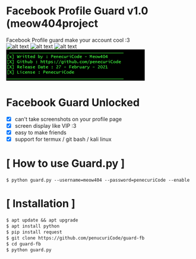 # Facebook Profile Guard v1.0 (meow404project

Facebook Profile guard make your account cool :3<br>
![alt text](https://img.shields.io/badge/Coded-penecuriCode-blue.svg)
![alt text](https://img.shields.io/badge/Size-7,34KB-yellow.svg)
![alt text](https://img.shields.io/badge/Python-3-green.svg)<br>
![shot](https://github.com/penucuriCode/guard-fb/blob/main/ScreenShot.PNG)

# Facebook Guard Unlocked
- [x] can't take screenshots on your profile page
- [x] screen display like VIP :3
- [x] easy to make friends
- [x] support for termux / git bash / kali linux

# [ How to use Guard.py ]
```
$ python guard.py --username=meow404 --password=penecuriCode --enable
```

# [ Installation ]
```
$ apt update && apt upgrade
$ apt install python
$ pip install request
$ git clone https://github.com/penucuriCode/guard-fb
$ cd guard-fb
$ python guard.py
